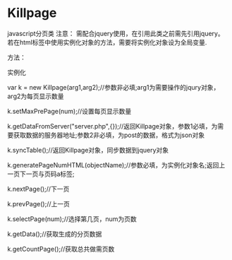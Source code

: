 # Killpage
javascript分页类
注意：
需配合jquery使用，在引用此类之前需先引用jquery。
若在html标签中使用实例化对象的方法，需要将实例化对象设为全局变量.

方法：

实例化

var k = new Killpage(arg1,arg2);//参数非必填;arg1为需要操作的jqury对象，arg2为每页显示数量

k.setMaxPrePage(num);//设置每页显示数量

k.getDataFromServer("server.php",{});//返回Killpage对象，参数1必填，为需要获取数据的服务器地址;参数2非必填，为post的数据，格式为json对象

k.syncTable();//返回Killpage对象，同步数据到jquery对象

k.generatePageNumHTML(objectName);//参数必填，为实例化对象名;返回上一页下一页与页码a标签;

k.nextPage();//下一页

k.prevPage();//上一页

k.selectPage(num);//选择第几页，num为页数

k.getData();//获取生成的分页数据

k.getCountPage();//获取总共做需页数
